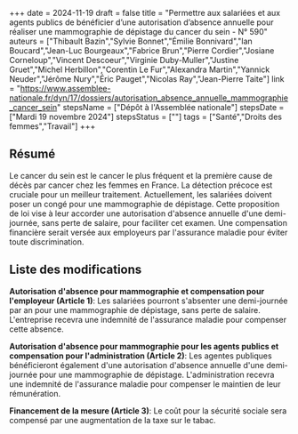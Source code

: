 +++
date = 2024-11-19
draft = false
title = "Permettre aux salariées et aux agents publics de bénéficier d’une autorisation d’absence annuelle pour réaliser une mammographie de dépistage du cancer du sein - N° 590"
auteurs = ["Thibault Bazin","Sylvie Bonnet","Émilie Bonnivard","Ian Boucard","Jean-Luc Bourgeaux","Fabrice Brun","Pierre Cordier","Josiane Corneloup","Vincent Descoeur","Virginie Duby-Muller","Justine Gruet","Michel Herbillon","Corentin Le Fur","Alexandra Martin","Yannick Neuder","Jérôme Nury","Éric Pauget","Nicolas Ray","Jean-Pierre Taite"]
link = "https://www.assemblee-nationale.fr/dyn/17/dossiers/autorisation_absence_annuelle_mammographie_cancer_sein"
stepsName = ["Dépôt à l'Assemblée nationale"]
stepsDate = ["Mardi 19 novembre 2024"]
stepsStatus = [""]
tags = ["Santé","Droits des femmes","Travail"]
+++

## Résumé

Le cancer du sein est le cancer le plus fréquent et la première cause de décès par cancer chez les femmes en France. La détection précoce est cruciale pour un meilleur traitement. Actuellement, les salariées doivent poser un congé pour une mammographie de dépistage. Cette proposition de loi vise à leur accorder une autorisation d'absence annuelle d'une demi-journée, sans perte de salaire, pour faciliter cet examen. Une compensation financière serait versée aux employeurs par l'assurance maladie pour éviter toute discrimination.

## Liste des modifications

**Autorisation d'absence pour mammographie et compensation pour l'employeur (Article 1)**: Les salariées pourront s'absenter une demi-journée par an pour une mammographie de dépistage, sans perte de salaire. L'entreprise recevra une indemnité de l'assurance maladie pour compenser cette absence.

**Autorisation d'absence pour mammographie pour les agents publics et compensation pour l'administration (Article 2)**: Les agentes publiques bénéficieront également d'une autorisation d'absence annuelle d'une demi-journée pour une mammographie de dépistage. L'administration recevra une indemnité de l'assurance maladie pour compenser le maintien de leur rémunération.

**Financement de la mesure (Article 3)**: Le coût pour la sécurité sociale sera compensé par une augmentation de la taxe sur le tabac.

